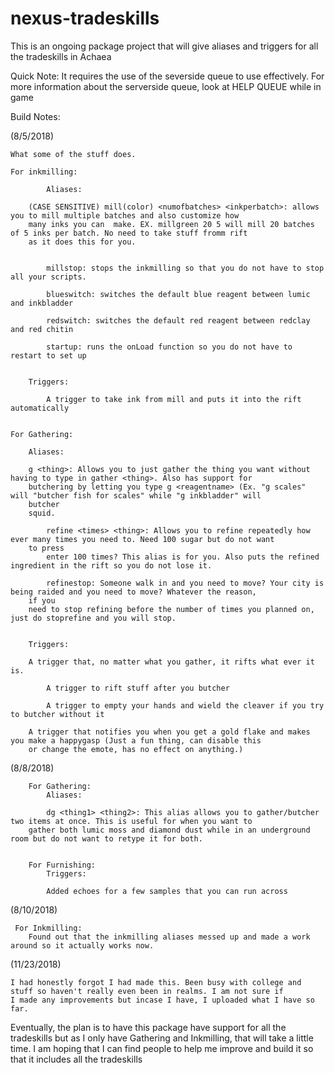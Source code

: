 # nexus-tradeskills
This is an ongoing package project that will give aliases and triggers for all the tradeskills in Achaea

Quick Note: It requires the use of the severside queue to use effectively. For more information about the serverside queue, look at HELP 	QUEUE while in game

Build Notes:
	
(8/5/2018)

	What some of the stuff does.

	For inkmilling:
	
			Aliases:
	
		(CASE SENSITIVE) mill(color) <numofbatches> <inkperbatch>: allows you to mill multiple batches and also customize how 
		many inks you can  make. EX. millgreen 20 5 will mill 20 batches of 5 inks per batch. No need to take stuff fromm rift
		as it does this for you.
    	
       
       		millstop: stops the inkmilling so that you do not have to stop all your scripts.
        
        	blueswitch: switches the default blue reagent between lumic and inkbladder
        
        	redswitch: switches the default red reagent between redclay and red chitin
        
        	startup: runs the onLoad function so you do not have to restart to set up
        

   		Triggers:
       
       		A trigger to take ink from mill and puts it into the rift automatically
            

	For Gathering:
	
		Aliases:
    	
		g <thing>: Allows you to just gather the thing you want without having to type in gather <thing>. Also has support for
		butchering by letting you type g <reagentname> (Ex. "g scales" will "butcher fish for scales" while "g inkbladder" will
		butcher
		squid.
       
       		refine <times> <thing>: Allows you to refine repeatedly how ever many times you need to. Need 100 sugar but do not want
		to press
       		enter 100 times? This alias is for you. Also puts the refined ingredient in the rift so you do not lose it.
        
        	refinestop: Someone walk in and you need to move? Your city is being raided and you need to move? Whatever the reason,
		if you
		need to stop refining before the number of times you planned on, just do stoprefine and you will stop.


   		Triggers:
     	
		A trigger that, no matter what you gather, it rifts what ever it is.
	
        	A trigger to rift stuff after you butcher
	
        	A trigger to empty your hands and wield the cleaver if you try to butcher without it
        
		A trigger that notifies you when you get a gold flake and makes you make a happygasp (Just a fun thing, can disable this
		or change the emote, has no effect on anything.)
        
(8/8/2018)
   	
    	For Gathering:
    		Aliases:
        
       	 	dg <thing1> <thing2>: This alias allows you to gather/butcher two items at once. This is useful for when you want to
		gather both lumic moss and diamond dust while in an underground room but do not want to retype it for both.
    
    
    	For Furnishing:
    		Triggers:
        
        	Added echoes for a few samples that you can run across
        
        
(8/10/2018)
     
     For Inkmilling:
     	Found out that the inkmilling aliases messed up and made a work around so it actually works now.

(11/23/2018)

	I had honestly forgot I had made this. Been busy with college and stuff so haven't really even been in realms. I am not sure if
	I made any improvements but incase I have, I uploaded what I have so far.

Eventually, the plan is to have this package have support for all the tradeskills but as I only have Gathering and Inkmilling, that will
take a little time. I am hoping that I can find people to help me improve and build it so that it includes all the tradeskills

